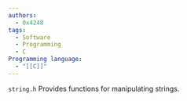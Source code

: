 ```yaml
---
authors:
  - 0x4248
tags:
  - Software
  - Programming
  - C
Programming language:
  - "[[C]]"
---
```

`string.h` Provides functions for manipulating strings.